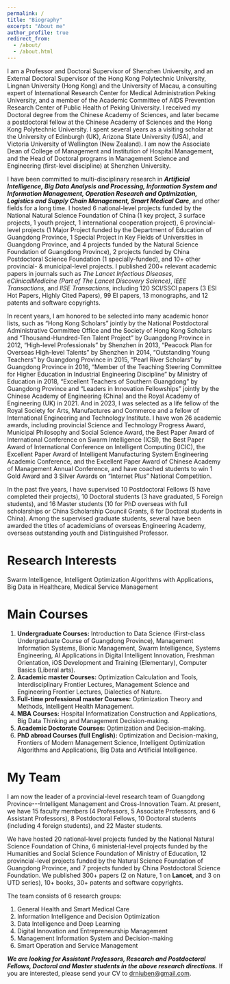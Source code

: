 ```yaml
---
permalink: /
title: "Biography"
excerpt: "About me"
author_profile: true
redirect_from: 
  - /about/
  - /about.html
---
```


I am a Professor and Doctoral Supervisor of Shenzhen University, and an External Doctoral Supervisor of the Hong Kong Polytechnic University, Lingnan University (Hong Kong) and the University of Macau, a consulting expert of International Research Center for Medical Administration Peking University, and a member of the Academic Committee of AIDS Prevention Research Center of Public Health of Peking University. I received my Doctoral degree from the Chinese Academy of Sciences, and later became a postdoctoral fellow at the Chinese Academy of Sciences and the Hong Kong Polytechnic University. I spent several years as a visiting scholar at the University of Edinburgh (UK), Arizona State University (USA), and Victoria University of Wellington (New Zealand). I am now the Associate Dean of College of Management and Institution of Hospital Management, and the Head of Doctoral programs in Management Science and Engineering (first-level discipline) at Shenzhen University.

I have been committed to multi-disciplinary research in _**Artificial Intelligence, Big Data Analysis and Processing, Information System and Information Management, Operation Research and Optimization, Logistics and Supply Chain Management, Smart Medical Care**_, and other fields for a long time. I hosted 6 national-level projects funded by the National Natural Science Foundation of China (1 key project, 3 surface projects, 1 youth project, 1 international cooperation project), 6 provincial-level projects (1 Major Project funded by the Department of Education of Guangdong Province, 1 Special Project in Key Fields of Universities in Guangdong Province, and 4 projects funded by the Natural Science Foundation of Guangdong Province), 2 projects funded by China Postdoctoral Science Foundation (1 specially-funded), and 10+ other provincial- & municipal-level projects. I published 200+ relevant academic papers in journals such as _The Lancet Infectious Diseases_, _eClinicalMedicine (Part of The Lancet Discovery Science)_, _IEEE Transactions_, and _IISE Transactions_, including 120 SCI/SSCI papers (3 ESI Hot Papers, Highly Cited Papers), 99 EI papers, 13 monographs, and 12 patents and software copyrights. 

In recent years, I am honored to be selected into many academic honor lists, such as “Hong Kong Scholars” jointly by the National Postdoctoral Administrative Committee Office and the Society of Hong Kong Scholars and “Thousand-Hundred-Ten Talent Project” by Guangdong Province in 2012, “High-level Professionals” by Shenzhen in 2013, “Peacock Plan for Overseas High-level Talents” by Shenzhen in 2014, “Outstanding Young Teachers” by Guangdong Province in 2015, “Pearl River Scholars” by Guangdong Province in 2016, “Member of the Teaching Steering Committee for Higher Education in Industrial Engineering Discipline” by Ministry of Education in 2018, “Excellent Teachers of Southern Guangdong” by Guangdong Province and “Leaders in Innovation Fellowships” jointly by the Chinese Academy of Engineering (China) and the Royal Academy of Engineering (UK) in 2021. And in 2023, I was selected as a life fellow of the Royal Society for Arts, Manufactures and Commerce and a fellow of International Engineering and Technology Institute. I have won 26 academic awards, including provincial Science and Technology Progress Award, Municipal Philosophy and Social Science Award, the Best Paper Award of International Conference on Swarm Intelligence (ICSI), the Best Paper Award of International Conference on Intelligent Computing (ICIC), the Excellent Paper Award of Intelligent Manufacturing System Engineering Academic Conference, and the Excellent Paper Award of Chinese Academy of Management Annual Conference, and have coached students to win 1 Gold Award and 3 Silver Awards on “Internet Plus” National Competition.

In the past five years, I have supervised 10 Postdoctoral Fellows (5 have completed their projects), 10 Doctoral students (3 have graduated, 5 Foreign students), and 16 Master students (10 for PhD overseas with full scholarships or China Scholarship Council Grants, 6 for Doctoral students in China). Among the supervised graduate students, several have been awarded the titles of academicians of overseas Engineering Academy, overseas outstanding youth and Distinguished Professor.

Research Interests
======
Swarm Intelligence, Intelligent Optimization Algorithms with Applications, Big Data in Healthcare, Medical Service Management

Main Courses
======
1. **Undergraduate Courses:** Introduction to Data Science (First-class Undergraduate Course of Guangdong Province), Management Information Systems, Bionic Management, Swarm Intelligence, Systems Engineering, AI Applications in Digital Intelligent Innovation, Freshman Orientation, iOS Development and Training (Elementary), Computer Basics (Liberal arts).
2. **Academic master Courses:** Optimization Calculation and Tools, Interdisciplinary Frontier Lectures, Management Science and Engineering Frontier Lectures, Dialectics of Nature.
3. **Full-time professional master Courses:** Optimization Theory and Methods, Intelligent Health Management.
4. **MBA Courses:** Hospital Informatization Construction and Applications, Big Data Thinking and Management Decision-making.
5. **Academic Doctorate Courses:** Optimization and Decision-making.
6. **PhD abroad Courses (full English):** Optimization and Decision-making, Frontiers of Modern Management Science, Intelligent Optimization Algorithms and Applications, Big Data and Artificial Intelligence.

My Team
======
I am now the leader of a provincial-level research team of Guangdong Province---Intelligent Management and Cross-Innovation Team. At present, we have 15 faculty members (4 Professors, 5 Associate Professors, and 6 Assistant Professors), 8 Postdoctoral Fellows, 10 Doctoral students (including 4 foreign students), and 22 Master students.

We have hosted 20 national-level projects funded by the National Natural Science Foundation of China, 6 ministerial-level projects funded by the Humanities and Social Science Foundation of Ministry of Education, 12 provincial-level projects funded by the Natural Science Foundation of Guangdong Province, and 7 projects funded by China Postdoctoral Science Foundation. We published 300+ papers (2 on Nature, 1 on **Lancet**, and 3 on UTD series), 10+ books, 30+ patents and software copyrights.

The team consists of 6 research groups:
1. General Health and Smart Medical Care
2. Information Intelligence and Decision Optimization
3. Data Intelligence and Deep Learning
4. Digital Innovation and Entrepreneurship Management
5. Management Information System and Decision-making
6. Smart Operation and Service Management

_**We are looking for Assistant Professors, Research and Postdoctoral Fellows, Doctoral and Master students in the above research directions.**_ If you are interested, please send your CV to [drniuben@gmail.com](drniuben@gmail.com).
